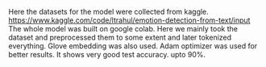 Here the datasets for the model were collected from kaggle. https://www.kaggle.com/code/ltrahul/emotion-detection-from-text/input
The whole model was built on google colab.
Here we mainly took the dataset and preprocessed them to some extent and later tokenized
everything. Glove embedding was also used.
Adam optimizer was used for better results.
It shows very good test accuracy. upto 90%.
